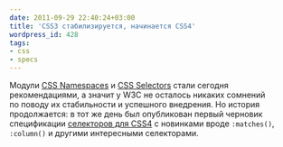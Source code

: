 ```yaml
---
date: 2011-09-29 22:40:24+03:00
title: 'CSS3 стабилизируется, начинается CSS4'
wordpress_id: 428
tags:
- css
- specs
---
```


Модули [CSS Namespaces][1] и [CSS Selectors][2] стали сегодня рекомендациями, а значит у W3C не осталось никаких сомнений по поводу их стабильности и успешного внедрения. Но история продолжается: в тот же день был опубликован первый черновик спецификации [селекторов для CSS4][3] с новинками вроде `:matches()`, `:column()` и другими интересными селекторами.

[1]: http://www.w3.org/TR/css3-namespace/
[2]: http://www.w3.org/TR/css3-selectors/
[3]: http://www.w3.org/TR/selectors4/
